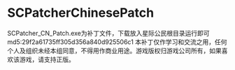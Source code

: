 # SCPatcherChinesePatch
SCPatcher_CN_Patch.exe为补丁文件，下载放入星际公民根目录运行即可
md5:29f2a61735ff305d356a840d925506c1
本补丁仅作学习和交流之用，任何个人及组织未经本组同意，不得用作商业用途。游戏版权归游戏公司所有，如果喜欢该游戏，请支持正版。
